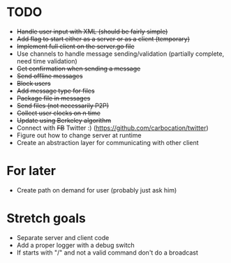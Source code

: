 # TODO
- <del>Handle user input with XML (should be fairly simple)</del>
- <del>Add flag to start either as a server or as a client (temporary)</del>
- <del>Implement full client on the server.go file</del>
- Use channels to handle message sending/validation (partially complete, need time validation)
- <del>Get confirmation when sending a message</del>
- <del>Send offline messages</del>
- <del>Block users</del>
- <del> Add message type for files </del>
- <del> Package file in messages </del>
- <del> Send files (not necessarily P2P) </del>
- <del> Collect user clocks on n time </del>
- <del> Update using Berkeley algorithm </del>
- Connect with <del>FB</del> Twitter :) (https://github.com/carbocation/twitter)
- Figure out how to change server at runtime
- Create an abstraction layer for communicating with other client

# For later
- Create path on demand for user (probably just ask him)

# Stretch goals
- Separate server and client code
- Add a proper logger with a debug switch
- If starts with "/" and not a valid command don't do a broadcast
